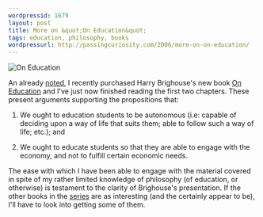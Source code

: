 ```yaml
---
wordpressid: 1679
layout: post
title: More on &quot;On Education&quot;
tags: education, philosophy, books
wordpressurl: http://passingcuriosity.com/2006/more-on-on-education/
---
```


![On Education](https://images.amazon.com/images/P/0415327903.01._AA240_SCLZZZZZZZ_.jpg)

An already [noted](/2006/on-just-education/), I recently purchased Harry
Brighouse's new book [On Education][book] and I've just now finished reading
the first two chapters. These present arguments supporting the propositions
that:

1. We ought to education students to be autonomous (i.e: capable of deciding
upon a way of life that suits them; able to follow such a way of life; etc.);
and

2. We ought to educate students so that they are able to engage with
the economy, and not to fulfill certain economic needs.

The ease with which I have been able to engage with the material covered in
spite of my rather limited knowledge of philosophy (of education, or otherwise)
is testament to the clarity of Brighouse's presentation. If the other books in
the [series][series] are as interesting (and the certainly appear to be), I'll
have to look into getting some of them.

[book]: https://www.amazon.com/gp/product/0415327903/
[series]: http://www.routledge-ny.com/shopping_cart/products/product_detail.asp?curTab=SERIES&series=1097&parent_id=&sku=&isbn=0415327903
